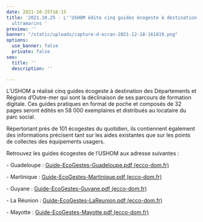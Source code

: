 ```yaml
---
date: 2021-10-25T16:15
title: '2021.10.25 - L''USHOM édite cinq guides écogeste à destination des résidents
  ultramarins '
preview: ''
banner: "/static/uploads/capture-d-ecran-2021-12-18-161819.png"
options:
  use_banner: false
  private: false
seo:
  title: ''
  description: ''

---
```

L’USHOM a réalisé cinq guides écogeste à destination des Départements et Régions d’Outre-mer qui sont la déclinaison de ses parcours de formation digitale. Ces guides pratiques en format de poche et composés de 32 pages seront édités en 58 000 exemplaires et distribués au locataire du parc social.

Répertoriant près de 101 écogestes du quotidien, ils contiennent également des informations précisent tant sur les aides existantes que sur les points de collectes des équipements usagers.

Retrouvez les guides écogestes de l’USHOM aux adresse suivantes :

\- Guadeloupe : [Guide-EcoGestes-Guadeloupe.pdf (ecco-dom.fr)](https://ecco-dom.fr/wp-content/uploads/2021/12/Guide-EcoGestes-Guadeloupe.pdf)

\- Martinique : [Guide-EcoGestes-Martinique.pdf (ecco-dom.fr)](https://ecco-dom.fr/wp-content/uploads/2021/12/Guide-EcoGestes-Martinique.pdf)

\- Guyane : [Guide-EcoGestes-Guyane.pdf (ecco-dom.fr)](https://ecco-dom.fr/wp-content/uploads/2021/12/Guide-EcoGestes-Guyane.pdf)

\- La Réunion : [Guide-EcoGestes-LaReunion.pdf (ecco-dom.fr)](https://ecco-dom.fr/wp-content/uploads/2021/12/Guide-EcoGestes-LaReunion.pdf)

\- Mayotte : [Guide-EcoGestes-Mayotte.pdf (ecco-dom.fr)](https://ecco-dom.fr/wp-content/uploads/2021/12/Guide-EcoGestes-Mayotte.pdf)